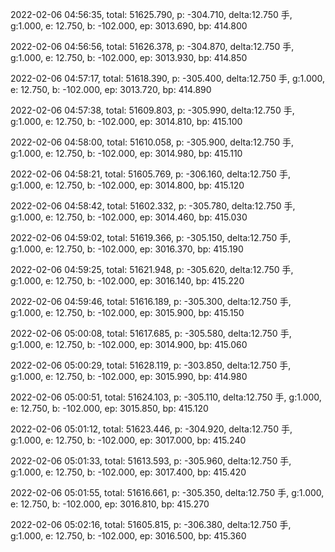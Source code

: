 2022-02-06 04:56:35, total: 51625.790, p: -304.710, delta:12.750 手, g:1.000, e: 12.750, b: -102.000, ep: 3013.690, bp: 414.800

2022-02-06 04:56:56, total: 51626.378, p: -304.870, delta:12.750 手, g:1.000, e: 12.750, b: -102.000, ep: 3013.930, bp: 414.850

2022-02-06 04:57:17, total: 51618.390, p: -305.400, delta:12.750 手, g:1.000, e: 12.750, b: -102.000, ep: 3013.720, bp: 414.890

2022-02-06 04:57:38, total: 51609.803, p: -305.990, delta:12.750 手, g:1.000, e: 12.750, b: -102.000, ep: 3014.810, bp: 415.100

2022-02-06 04:58:00, total: 51610.058, p: -305.900, delta:12.750 手, g:1.000, e: 12.750, b: -102.000, ep: 3014.980, bp: 415.110

2022-02-06 04:58:21, total: 51605.769, p: -306.160, delta:12.750 手, g:1.000, e: 12.750, b: -102.000, ep: 3014.800, bp: 415.120

2022-02-06 04:58:42, total: 51602.332, p: -305.780, delta:12.750 手, g:1.000, e: 12.750, b: -102.000, ep: 3014.460, bp: 415.030

2022-02-06 04:59:02, total: 51619.366, p: -305.150, delta:12.750 手, g:1.000, e: 12.750, b: -102.000, ep: 3016.370, bp: 415.190

2022-02-06 04:59:25, total: 51621.948, p: -305.620, delta:12.750 手, g:1.000, e: 12.750, b: -102.000, ep: 3016.140, bp: 415.220

2022-02-06 04:59:46, total: 51616.189, p: -305.300, delta:12.750 手, g:1.000, e: 12.750, b: -102.000, ep: 3015.900, bp: 415.150

2022-02-06 05:00:08, total: 51617.685, p: -305.580, delta:12.750 手, g:1.000, e: 12.750, b: -102.000, ep: 3014.900, bp: 415.060

2022-02-06 05:00:29, total: 51628.119, p: -303.850, delta:12.750 手, g:1.000, e: 12.750, b: -102.000, ep: 3015.990, bp: 414.980

2022-02-06 05:00:51, total: 51624.103, p: -305.110, delta:12.750 手, g:1.000, e: 12.750, b: -102.000, ep: 3015.850, bp: 415.120

2022-02-06 05:01:12, total: 51623.446, p: -304.920, delta:12.750 手, g:1.000, e: 12.750, b: -102.000, ep: 3017.000, bp: 415.240

2022-02-06 05:01:33, total: 51613.593, p: -305.960, delta:12.750 手, g:1.000, e: 12.750, b: -102.000, ep: 3017.400, bp: 415.420

2022-02-06 05:01:55, total: 51616.661, p: -305.350, delta:12.750 手, g:1.000, e: 12.750, b: -102.000, ep: 3016.810, bp: 415.270

2022-02-06 05:02:16, total: 51605.815, p: -306.380, delta:12.750 手, g:1.000, e: 12.750, b: -102.000, ep: 3016.500, bp: 415.360